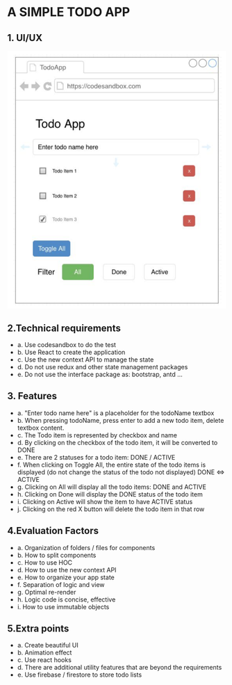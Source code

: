 # A SIMPLE TODO APP 

## 1. UI/UX

![UI](https://github.com/daoquangphuong/todo-list/blob/master/UI.png?raw=true "Optional Title")

## 2.Technical requirements 
- a. Use codesandbox to do the test
- b. Use React to create the application
- c. Use the new context API to manage the state
- d. Do not use redux and other state management packages
- e. Do not use the interface package as: bootstrap, antd ...
## 3. Features
- a. "Enter todo name here" is a placeholder for the todoName textbox
- b. When pressing todoName, press enter to add a new todo item, delete textbox
content.
- c. The Todo item is represented by checkbox and name
- d. By clicking on the checkbox of the todo item, it will be converted to DONE
- e. There are 2 statuses for a todo item: DONE / ACTIVE
- f. When clicking on Toggle All, the entire state of the todo items is displayed (do not
change the status of the todo not displayed) DONE ⇔ ACTIVE
- g. Clicking on All will display all the todo items: DONE and ACTIVE
- h. Clicking on Done will display the DONE status of the todo item
- i. Clicking on Active will show the item to have ACTIVE status
- j. Clicking on the red X button will delete the todo item in that row
## 4.Evaluation Factors
- a. Organization of folders / files for components
- b. How to split components
- c. How to use HOC
- d. How to use the new context API
- e. How to organize your app state
- f. Separation of logic and view
- g. Optimal re-render
- h. Logic code is concise, effective
- i. How to use immutable objects
## 5.Extra points
- a. Create beautiful UI
- b. Animation effect
- c. Use react hooks
- d. There are additional utility features that are beyond the requirements
- e. Use firebase / firestore to store todo lists
